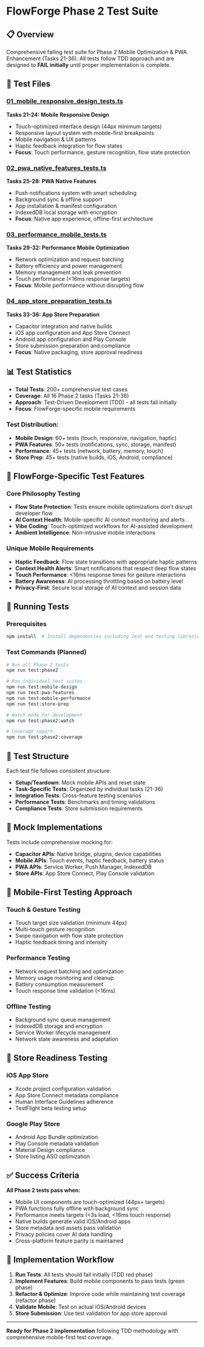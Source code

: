 # FlowForge Phase 2 Test Suite

## 📋 Overview

Comprehensive failing test suite for Phase 2 Mobile Optimization & PWA Enhancement (Tasks 21-36). All tests follow TDD approach and are designed to **FAIL initially** until proper implementation is complete.

## 🧪 Test Files

### [01_mobile_responsive_design_tests.ts](./01_mobile_responsive_design_tests.ts)
**Tasks 21-24: Mobile Responsive Design**
- Touch-optimized interface design (44px minimum targets)
- Responsive layout system with mobile-first breakpoints  
- Mobile navigation & UX patterns
- Haptic feedback integration for flow states
- **Focus**: Touch performance, gesture recognition, flow state protection

### [02_pwa_native_features_tests.ts](./02_pwa_native_features_tests.ts)
**Tasks 25-28: PWA Native Features**
- Push notifications system with smart scheduling
- Background sync & offline support
- App installation & manifest configuration
- IndexedDB local storage with encryption
- **Focus**: Native app experience, offline-first architecture

### [03_performance_mobile_tests.ts](./03_performance_mobile_tests.ts)
**Tasks 29-32: Performance Mobile Optimization**
- Network optimization and request batching
- Battery efficiency and power management
- Memory management and leak prevention
- Touch performance (<16ms response targets)
- **Focus**: Mobile performance without disrupting flow

### [04_app_store_preparation_tests.ts](./04_app_store_preparation_tests.ts)
**Tasks 33-36: App Store Preparation**
- Capacitor integration and native builds
- iOS app configuration and App Store Connect
- Android app configuration and Play Console
- Store submission preparation and compliance
- **Focus**: Native packaging, store approval readiness

## 📊 Test Statistics

- **Total Tests**: 200+ comprehensive test cases
- **Coverage**: All 16 Phase 2 tasks (Tasks 21-36)
- **Approach**: Test-Driven Development (TDD) - all tests fail initially
- **Focus**: FlowForge-specific mobile requirements

### Test Distribution:
- **Mobile Design**: 60+ tests (touch, responsive, navigation, haptic)
- **PWA Features**: 50+ tests (notifications, sync, storage, manifest)  
- **Performance**: 45+ tests (network, battery, memory, touch)
- **Store Prep**: 45+ tests (native builds, iOS, Android, compliance)

## 🎯 FlowForge-Specific Test Features

### Core Philosophy Testing
- **Flow State Protection**: Tests ensure mobile optimizations don't disrupt developer flow
- **AI Context Health**: Mobile-specific AI context monitoring and alerts
- **Vibe Coding**: Touch-optimized workflows for AI-assisted development
- **Ambient Intelligence**: Non-intrusive mobile interactions

### Unique Mobile Requirements
- **Haptic Feedback**: Flow state transitions with appropriate haptic patterns
- **Context Health Alerts**: Smart notifications that respect deep flow states
- **Touch Performance**: <16ms response times for gesture interactions
- **Battery Awareness**: AI processing throttling based on battery level
- **Privacy-First**: Secure local storage of AI context and session data

## 🚀 Running Tests

### Prerequisites
```bash
npm install  # Install dependencies including Jest and testing libraries
```

### Test Commands (Planned)
```bash
# Run all Phase 2 tests
npm run test:phase2

# Run individual test suites
npm run test:mobile-design
npm run test:pwa-features  
npm run test:mobile-performance
npm run test:store-prep

# Watch mode for development
npm run test:phase2:watch

# Coverage report
npm run test:phase2:coverage
```

## 📝 Test Structure

Each test file follows consistent structure:
- **Setup/Teardown**: Mock mobile APIs and reset state
- **Task-Specific Tests**: Organized by individual tasks (21-36)
- **Integration Tests**: Cross-feature testing scenarios
- **Performance Tests**: Benchmarks and timing validations
- **Compliance Tests**: Store submission requirements

## 🔧 Mock Implementations

Tests include comprehensive mocking for:
- **Capacitor APIs**: Native bridge, plugins, device capabilities
- **Mobile APIs**: Touch events, haptic feedback, battery status
- **PWA APIs**: Service Worker, Push Manager, IndexedDB
- **Store APIs**: App Store Connect, Play Console validation

## 📱 Mobile-First Testing Approach

### Touch & Gesture Testing
- Touch target size validation (minimum 44px)
- Multi-touch gesture recognition
- Swipe navigation with flow state protection
- Haptic feedback timing and intensity

### Performance Testing
- Network request batching and optimization
- Memory usage monitoring and cleanup
- Battery consumption measurement
- Touch response time validation (<16ms)

### Offline Testing
- Background sync queue management
- IndexedDB storage and encryption
- Service Worker lifecycle management
- Network state awareness and adaptation

## 🏪 Store Readiness Testing

### iOS App Store
- Xcode project configuration validation
- App Store Connect metadata compliance
- Human Interface Guidelines adherence
- TestFlight beta testing setup

### Google Play Store
- Android App Bundle optimization
- Play Console metadata validation
- Material Design compliance
- Store listing ASO optimization

## ✅ Success Criteria

**All Phase 2 tests pass when:**
- Mobile UI components are touch-optimized (44px+ targets)
- PWA functions fully offline with background sync
- Performance meets targets (<3s load, <16ms touch response)
- Native builds generate valid iOS/Android apps
- Store metadata and assets pass validation
- Privacy policies cover AI data handling
- Cross-platform feature parity is maintained

## 🔄 Implementation Workflow

1. **Run Tests**: All tests should fail initially (TDD red phase)
2. **Implement Features**: Build mobile components to pass tests (green phase)
3. **Refactor & Optimize**: Improve code while maintaining test coverage (refactor phase)
4. **Validate Mobile**: Test on actual iOS/Android devices
5. **Store Submission**: Use test validation for app store approval

---

**Ready for Phase 2 implementation** following TDD methodology with comprehensive mobile-first test coverage.